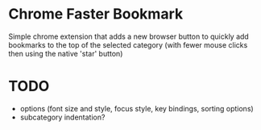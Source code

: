 Chrome Faster Bookmark
======================

Simple chrome extension that adds a new browser button to quickly add bookmarks to the top of the selected category (with fewer mouse clicks then using the native 'star' button)

TODO
====

 - options (font size and style, focus style, key bindings, sorting options)
 - subcategory indentation?
